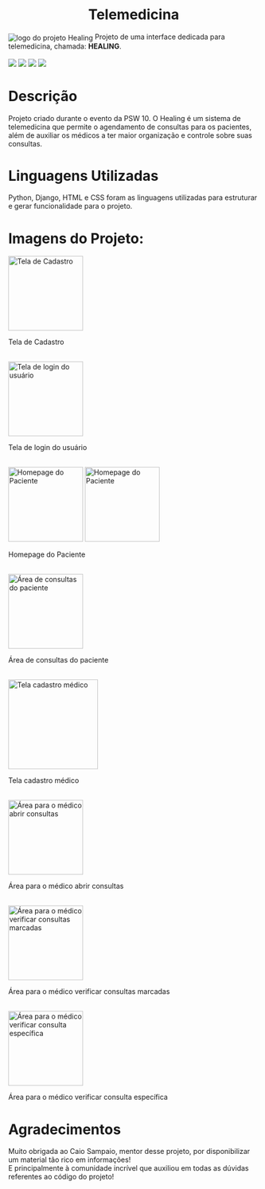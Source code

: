 <h1 align="center"> Telemedicina </h1>

<img src="https://github.com/FernandaCAmaral/Telemedicina/assets/162494230/11590183-912f-4032-9693-16503f929ad1" alt="logo do projeto Healing" align="center">
  Projeto de uma interface dedicada para telemedicina, chamada: <strong>HEALING</strong>.
<br>
<br>
    
<img loading="lazy" src="http://img.shields.io/static/v1?label=LINGUAGEM&message=HTML&color=d6621e&style=for-the-badge"/>
<img loading="lazy" src="http://img.shields.io/static/v1?label=LINGUAGEM&message=CSS&color=3d5fd9&style=for-the-badge"/>
<img loading="lazy" src="http://img.shields.io/static/v1?label=LINGUAGEM&message=Python&color=d1cf3b&style=for-the-badge"/>
<img loading="lazy" src="http://img.shields.io/static/v1?label=LINGUAGEM&message=Django&color=18571b&style=for-the-badge"/>

# Descrição
 Projeto criado durante o evento da PSW 10. O Healing é um sistema de telemedicina que permite o agendamento de consultas para os pacientes, além de auxiliar os médicos a ter maior organização e controle sobre suas consultas.
<br>
 # Linguagens Utilizadas
 Python, Django, HTML e CSS foram as linguagens utilizadas para estruturar e gerar funcionalidade para o projeto. 
 <br>
 # Imagens do Projeto:
 <img src="https://github.com/FernandaCAmaral/Telemedicina/assets/162494230/b852d207-7b68-4329-af99-4c0650b78072" alt="Tela de Cadastro" widht="170" height="150">
   <p>Tela de Cadastro</p> <br>
 <img src="https://github.com/FernandaCAmaral/Telemedicina/assets/162494230/3c99463b-af96-46a7-bbf7-7b360255a196)" alt="Tela de login do usuário" widht="170" height="150">
   <p>Tela de login do usuário</p> <br>
 <img src="https://github.com/FernandaCAmaral/Telemedicina/assets/162494230/39344fcd-a9e8-4f01-bebf-7a939f88d913" alt="Homepage do Paciente" widht="170" height="150">
 <img src="https://github.com/FernandaCAmaral/Telemedicina/assets/162494230/1460812b-f8df-4d9d-aae9-d539a4503883" alt="Homepage do Paciente" widht="170" height="150">
   <p>Homepage do Paciente</p> <br>
 <img src="https://github.com/FernandaCAmaral/Telemedicina/assets/162494230/7607da01-eaa0-4fe5-934d-230c456b4e37" alt="Área de consultas do paciente" widht="170" height="150">
   <p>Área de consultas do paciente</p> <br>
 <img src="https://github.com/FernandaCAmaral/Telemedicina/assets/162494230/9d4181b4-e314-42a0-955f-bd346086d428" alt="Tela cadastro médico" widht="220" height="180">
   <p>Tela cadastro médico</p> <br>
 <img src="https://github.com/FernandaCAmaral/Telemedicina/assets/162494230/1f52b095-d67e-47c3-93fa-4fcf7e1fd0d4" alt="Área para o médico abrir consultas" widht="170" height="150">
   <p>Área para o médico abrir consultas</p> <br>
 <img src="https://github.com/FernandaCAmaral/Telemedicina/assets/162494230/b68d5861-f785-46a6-8e21-e6c251c9955a" alt="Área para o médico verificar consultas marcadas" widht="170" height="150">
   <p>Área para o médico verificar consultas marcadas</p> <br>
 <img src="https://github.com/FernandaCAmaral/Telemedicina/assets/162494230/c52937f0-6cff-4262-ba8d-a9e8d7891e16)" alt="Área para o médico verificar consulta específica" widht="170" height="150">
   <p>Área para o médico verificar consulta específica</p>

 # Agradecimentos
 Muito obrigada ao Caio Sampaio, mentor desse projeto, por disponibilizar um material tão rico em informações!  
 E principalmente à comunidade incrível que auxiliou em todas as dúvidas referentes ao código do projeto!



